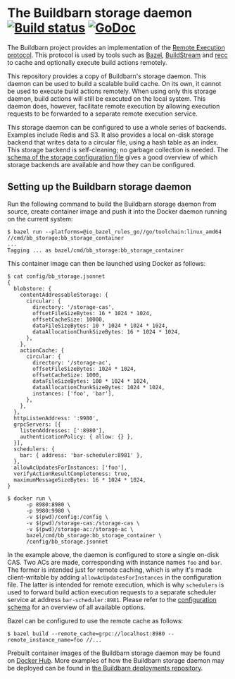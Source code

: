 # The Buildbarn storage daemon [![Build status](https://badge.buildkite.com/212ccc2e6aab9f4df6490b30390492365c5641e65a768e5a51.svg)](https://buildkite.com/buildbarn/bb-storage) [![GoDoc](https://godoc.org/github.com/buildbarn/bb-storage?status.svg)](https://godoc.org/github.com/buildbarn/bb-storage)

The Buildbarn project provides an implementation of the
[Remote Execution protocol](https://github.com/bazelbuild/remote-apis).
This protocol is used by tools such as [Bazel](https://bazel.build/),
[BuildStream](https://wiki.gnome.org/Projects/BuildStream/) and
[recc](https://gitlab.com/bloomberg/recc) to cache and optionally
execute build actions remotely.

This repository provides a copy of Buildbarn's storage daemon. This
daemon can be used to build a scalable build cache. On its own, it
cannot be used to execute build actions remotely. When using only this
storage daemon, build actions will still be executed on the local
system. This daemon does, however, facilitate remote execution by
allowing execution requests to be forwarded to a separate remote
execution service.

This storage daemon can be configured to use a whole series of backends.
Examples include Redis and S3. It also provides a local on-disk storage
backend that writes data to a circular file, using a hash table as an
index. This storage backend is self-cleaning; no garbage collection is
needed. The [schema of the storage configuration file](https://github.com/buildbarn/bb-storage/blob/master/pkg/proto/configuration/bb_storage/bb_storage.proto)
gives a good overview of which storage backends are available and how
they can be configured.

## Setting up the Buildbarn storage daemon

Run the following command to build the Buildbarn storage daemon from
source, create container image and push it into the Docker daemon
running on the current system:

```
$ bazel run --platforms=@io_bazel_rules_go//go/toolchain:linux_amd64 //cmd/bb_storage:bb_storage_container
...
Tagging ... as bazel/cmd/bb_storage:bb_storage_container
```

This container image can then be launched using Docker as follows:

```
$ cat config/bb_storage.jsonnet
{
  blobstore: {
    contentAddressableStorage: {
      circular: {
        directory: '/storage-cas',
        offsetFileSizeBytes: 16 * 1024 * 1024,
        offsetCacheSize: 10000,
        dataFileSizeBytes: 10 * 1024 * 1024 * 1024,
        dataAllocationChunkSizeBytes: 16 * 1024 * 1024,
      },
    },
    actionCache: {
      circular: {
        directory: '/storage-ac',
        offsetFileSizeBytes: 1024 * 1024,
        offsetCacheSize: 1000,
        dataFileSizeBytes: 100 * 1024 * 1024,
        dataAllocationChunkSizeBytes: 1024 * 1024,
        instances: ['foo', 'bar'],
      },
    },
  },
  httpListenAddress: ':9980',
  grpcServers: [{
    listenAddresses: [':8980'],
    authenticationPolicy: { allow: {} },
  }],
  schedulers: {
    bar: { address: 'bar-scheduler:8981' },
  },
  allowAcUpdatesForInstances: ['foo'],
  verifyActionResultCompleteness: true,
  maximumMessageSizeBytes: 16 * 1024 * 1024,
}

$ docker run \
      -p 8980:8980 \
      -p 9980:9980 \
      -v $(pwd)/config:/config \
      -v $(pwd)/storage-cas:/storage-cas \
      -v $(pwd)/storage-ac:/storage-ac \
      bazel/cmd/bb_storage:bb_storage_container \
      /config/bb_storage.jsonnet
```

In the example above, the daemon is configured to store a single on-disk
CAS. Two ACs are made, corresponding with instance names `foo` and
`bar`. The former is intended just for remote caching, which is why it's
made client-writable by adding `allowAcUpdatesForInstances` in the
configuration file. The latter is intended for remote execution, which
is why `schedulers` is used to forward build action execution requests
to a separate scheduler service at address `bar-scheduler:8981`.
Please refer to the [configuration schema](https://github.com/buildbarn/bb-storage/blob/master/pkg/proto/configuration/bb_storage/bb_storage.proto)
for an overview of all available options.

Bazel can be configured to use the remote cache as follows:

```
$ bazel build --remote_cache=grpc://localhost:8980 --remote_instance_name=foo //...
```

Prebuilt container images of the Buildbarn storage daemon may be found
on [Docker Hub](https://hub.docker.com/r/buildbarn/bb-storage). More
examples of how the Buildbarn storage daemon may be deployed can be
found in [the Buildbarn deployments repository](https://github.com/buildbarn/bb-deployments).
